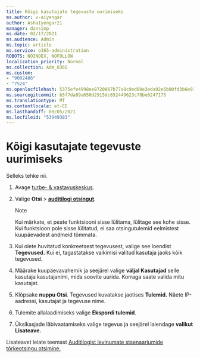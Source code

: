 ```yaml
---
title: Kõigi kasutajate tegevuste uurimiseks
ms.author: v-aiyengar
author: AshaIyengar21
manager: dansimp
ms.date: 02/17/2021
ms.audience: Admin
ms.topic: article
ms.service: o365-administration
ROBOTS: NOINDEX, NOFOLLOW
localization_priority: Normal
ms.collection: Adm_O365
ms.custom:
- "9002486"
- "7524"
ms.openlocfilehash: 5375efe4998ee8720867b77a8c9ed60e3eda92e5b00fd3b6e93c0afab09fec2b
ms.sourcegitcommit: b5f7da89a650d2915dc652449623c78be6247175
ms.translationtype: MT
ms.contentlocale: et-EE
ms.lasthandoff: 08/05/2021
ms.locfileid: "53949383"
---
```

# <a name="investigate-all-the-users-activities"></a>Kõigi kasutajate tegevuste uurimiseks

Selleks tehke nii.

1. Avage [turbe- & vastavuskeskus](https://go.microsoft.com/fwlink/p/?linkid=2077143).
1. Valige **Otsi**  >  **[auditilogi otsingut](https://go.microsoft.com/fwlink/?linkid=2103759)**.
    > [!NOTE]
    > Kui märkate, et peate funktsiooni sisse lülitama, lülitage see kohe sisse. Kui funktsioon pole sisse lülitatud, ei saa otsingutulemid eelmistest kuupäevadest andmeid tõmmata.

1. Kui olete huvitatud konkreetsest tegevusest, valige see loendist **Tegevused.** Kui ei, tagastatakse vaikimisi valitud kasutaja jaoks kõik tegevused.
1. Määrake kuupäevavahemik ja seejärel valige **väljal Kasutajad** selle kasutaja kasutajanimi, mida soovite uurida. Korraga saate valida mitu kasutajat.
1. Klõpsake **nuppu Otsi**. Tegevused kuvatakse jaotises **Tulemid.** Näete IP-aadressi, kasutajat ja tegevuse nime.
1. Tulemite allalaadimiseks valige **Ekspordi tulemid**.
1. Üksikasjade läbivaatamiseks valige tegevus ja seejärel laiendage **valikut Lisateave.**

Lisateavet leiate teemast [Auditilogist levinumate stsenaariumide tõrkeotsingu otsimine.](https://go.microsoft.com/fwlink/?linkid=2103944)